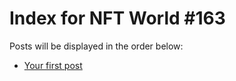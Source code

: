 # Index for NFT World #163
Posts will be displayed in the order below:

- [Your first post](./001-first.md)

